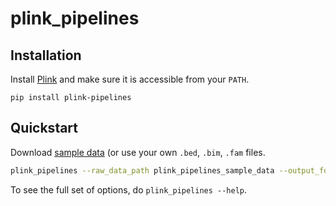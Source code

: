 # plink_pipelines

## Installation

Install [Plink](https://www.cog-genomics.org/plink/) and make sure it is accessible from your `PATH`.

```
pip install plink-pipelines
```

## Quickstart

Download [sample data](https://drive.google.com/file/d/1LPEPvCerwFNWzcwWL-vXJaQd6HpugDPE/view?usp=sharing) (or use your own `.bed`, `.bim`, `.fam` files.

```bash
plink_pipelines --raw_data_path plink_pipelines_sample_data --output_folder plink_pipelines_sample_data
```

To see the full set of options, do `plink_pipelines --help`.
